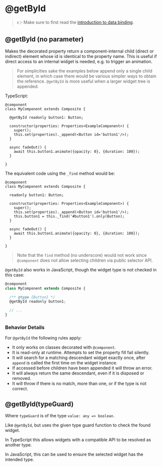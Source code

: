 ---
---
# @getById

> :point_right: Make sure to first read the [introduction to data binding](./index.md).

## @getById (no parameter)

Makes the decorated property return a component-internal child (direct or indirect) element whose id is identical to the property name. This is useful if direct access to an internal widget is needed, e.g. to trigger an animation.

> For simplicities sake the examples below append only a single child element, in which case there would be various simpler ways to obtain the reference. `@getById` is more useful when a larger widget tree is appended.

 TypeScript:

```tsx
@component
class MyComponent extends Composite {

  @getById readonly button1: Button;

  constructor(properties: Properties<ExampleComponent>) {
    super();
    this.set(properties)._append(<Button id='button1'/>);
  }

  async fadeOut() {
    await this.button1.animate({opacity: 0}, {duration: 100});
  }

}
```

The equivalent code using the `_find` method would be:

```tsx
@component
class MyComponent extends Composite {

  readonly button1: Button;

  constructor(properties: Properties<ExampleComponent>) {
    super();
    this.set(properties)._append(<Button id='button1'/>);
    this.button1 = this._find('#button1').only(Button);
  }

  async fadeOut() {
    await this.button1.animate({opacity: 0}, {duration: 100});
  }

}
```

> Note that the `find` method (no underscore) would not work since `@component` does not allow selecting children via public selector API.

`@getById` also works in JavaScript, though the widget type is not checked in this case:

```jsx
@component
class MyComponent extends Composite {

  /** @type {Button} */
  @getById readonly button1;

  // ...
}
```

### Behavior Details

For `@getById` the following rules apply:

 * It only works on classes decorated with `@component`.
 * It is read-only at runtime. Attempts to set the property fill fail silently.
 * It will search for a matching descendant widget exactly once, after `append` is called the first time on the widget instance.
 * If accessed before children have been appended it will throw an error.
 * It will always return the same descendant, even if it is disposed or removed.
 * It will throw if there is no match, more than one, or if the type is not correct.

## @getById(typeGuard)

Where `typeGuard` is of the type `value: any => boolean`.

Like `@getById`, but uses the given type guard function to check the found widget.

In TypeScript this allows widgets with a compatible API to be resolved as another type.

In JavaScript, this can be used to ensure the selected widget has the intended type.
